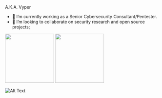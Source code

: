 A.K.A. Vyper

- 🔭 I’m currently working as a Senior Cybersecurity Consultant/Pentester.
- 👯 I’m looking to collaborate on security research and open source projects;

<div>
  <img height="160em" src="https://github-readme-stats.vercel.app/api?username=lucasmoretti8&show_icons=true&theme=great-gatsby" />
  <img height="160em" src="https://github-readme-stats.vercel.app/api/top-langs/?username=lucasmoretti8&layout=compact&langs_count=16&theme=great-gatsby" />
</div>

![Alt Text](https://media.giphy.com/media/14kdiJUblbWBXy/giphy.gif)

